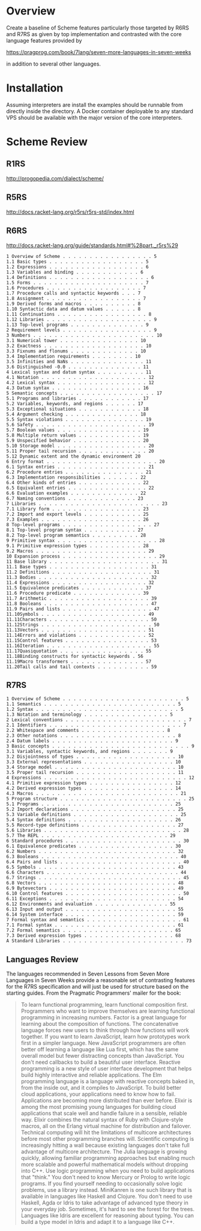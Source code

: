 # Overview 

Create a baseline of Scheme features particularly those targeted by R6RS
and R7RS as given by top implementation and contrasted with the core
language features provided by 

  https://pragprog.com/book/7lang/seven-more-languages-in-seven-weeks

in addition to several other languages. 

# Installation

Assuming interpreters are install the examples should be runnable from
directly inside the directory.  A Docker container deployable to any
standard VPS should be available with the major version of the core
interpreters. 

# Scheme Review 

## R1RS

http://progopedia.com/dialect/scheme/

## R5RS 

http://docs.racket-lang.org/r5rs/r5rs-std/index.html

## R6RS

http://docs.racket-lang.org/guide/standards.html#%28part._r5rs%29

```
1 Overview of Scheme . . . . . . . . . . . . . . . . . 5
1.1 Basic types . . . . . . . . . . . . . . . . . . 5
1.2 Expressions . . . . . . . . . . . . . . . . . . 6
1.3 Variables and binding . . . . . . . . . . . . 6
1.4 Definitions . . . . . . . . . . . . . . . . . . . 6
1.5 Forms . . . . . . . . . . . . . . . . . . . . . 7
1.6 Procedures . . . . . . . . . . . . . . . . . . 7
1.7 Procedure calls and syntactic keywords . . . 7
1.8 Assignment . . . . . . . . . . . . . . . . . . 7
1.9 Derived forms and macros . . . . . . . . . . 8
1.10 Syntactic data and datum values . . . . . . 8
1.11 Continuations . . . . . . . . . . . . . . . . . 8
1.12 Libraries . . . . . . . . . . . . . . . . . . . . 9
1.13 Top-level programs . . . . . . . . . . . . . . 9
2 Requirement levels . . . . . . . . . . . . . . . . . 9
3 Numbers . . . . . . . . . . . . . . . . . . . . . . . 10
3.1 Numerical tower . . . . . . . . . . . . . . . 10
3.2 Exactness . . . . . . . . . . . . . . . . . . . 10
3.3 Fixnums and flonums . . . . . . . . . . . . . 10
3.4 Implementation requirements . . . . . . . . 10
3.5 Infinities and NaNs . . . . . . . . . . . . . . 11
3.6 Distinguished -0.0 . . . . . . . . . . . . . . 11
4 Lexical syntax and datum syntax . . . . . . . . . 11
4.1 Notation . . . . . . . . . . . . . . . . . . . . 12
4.2 Lexical syntax . . . . . . . . . . . . . . . . . 12
4.3 Datum syntax . . . . . . . . . . . . . . . . . 16
5 Semantic concepts . . . . . . . . . . . . . . . . . . 17
5.1 Programs and libraries . . . . . . . . . . . . 17
5.2 Variables, keywords, and regions . . . . . . 17
5.3 Exceptional situations . . . . . . . . . . . . 18
5.4 Argument checking . . . . . . . . . . . . . . 18
5.5 Syntax violations . . . . . . . . . . . . . . . 19
5.6 Safety . . . . . . . . . . . . . . . . . . . . . 19
5.7 Boolean values . . . . . . . . . . . . . . . . 19
5.8 Multiple return values . . . . . . . . . . . . 19
5.9 Unspecified behavior . . . . . . . . . . . . . 20
5.10 Storage model . . . . . . . . . . . . . . . . . 20
5.11 Proper tail recursion . . . . . . . . . . . . . 20
5.12 Dynamic extent and the dynamic environment 20
6 Entry format . . . . . . . . . . . . . . . . . . . . . 20
6.1 Syntax entries . . . . . . . . . . . . . . . . . 21
6.2 Procedure entries . . . . . . . . . . . . . . . 21
6.3 Implementation responsibilities . . . . . . . 22
6.4 Other kinds of entries . . . . . . . . . . . . 22
6.5 Equivalent entries . . . . . . . . . . . . . . . 22
6.6 Evaluation examples . . . . . . . . . . . . . 22
6.7 Naming conventions . . . . . . . . . . . . . 23
7 Libraries . . . . . . . . . . . . . . . . . . . . . . . 23
7.1 Library form . . . . . . . . . . . . . . . . . 23
7.2 Import and export levels . . . . . . . . . . . 25
7.3 Examples . . . . . . . . . . . . . . . . . . . 26
8 Top-level programs . . . . . . . . . . . . . . . . . 27
8.1 Top-level program syntax . . . . . . . . . . 27
8.2 Top-level program semantics . . . . . . . . . 28
9 Primitive syntax . . . . . . . . . . . . . . . . . . . 28
9.1 Primitive expression types . . . . . . . . . . 28
9.2 Macros . . . . . . . . . . . . . . . . . . . . . 29
10 Expansion process . . . . . . . . . . . . . . . . . . 29
11 Base library . . . . . . . . . . . . . . . . . . . . . 31
11.1 Base types . . . . . . . . . . . . . . . . . . . 31
11.2 Definitions . . . . . . . . . . . . . . . . . . . 31
11.3 Bodies . . . . . . . . . . . . . . . . . . . . . 32
11.4 Expressions . . . . . . . . . . . . . . . . . . 32
11.5 Equivalence predicates . . . . . . . . . . . . 37
11.6 Procedure predicate . . . . . . . . . . . . . 39
11.7 Arithmetic . . . . . . . . . . . . . . . . . . . 39
11.8 Booleans . . . . . . . . . . . . . . . . . . . . 47
11.9 Pairs and lists . . . . . . . . . . . . . . . . . 47
11.10Symbols . . . . . . . . . . . . . . . . . . . . 49
11.11Characters . . . . . . . . . . . . . . . . . . . 50
11.12Strings . . . . . . . . . . . . . . . . . . . . . 50
11.13Vectors . . . . . . . . . . . . . . . . . . . . 51
11.14Errors and violations . . . . . . . . . . . . . 52
11.15Control features . . . . . . . . . . . . . . . . 53
11.16Iteration . . . . . . . . . . . . . . . . . . . . 55
11.17Quasiquotation . . . . . . . . . . . . . . . . 55
11.18Binding constructs for syntactic keywords . 56
11.19Macro transformers . . . . . . . . . . . . . . 57
11.20Tail calls and tail contexts . . . . . . . . . . 59
```

## R7RS 

```
1 Overview of Scheme . . . . . . . . . . . . . . . . . . . . . . . 5
1.1 Semantics . . . . . . . . . . . . . . . . . . . . . . . . . 5
1.2 Syntax . . . . . . . . . . . . . . . . . . . . . . . . . . . 5
1.3 Notation and terminology . . . . . . . . . . . . . . . . 5
2 Lexical conventions . . . . . . . . . . . . . . . . . . . . . . . 7
2.1 Identifiers . . . . . . . . . . . . . . . . . . . . . . . . . 7
2.2 Whitespace and comments . . . . . . . . . . . . . . . . 8
2.3 Other notations . . . . . . . . . . . . . . . . . . . . . . 8
2.4 Datum labels . . . . . . . . . . . . . . . . . . . . . . . 9
3 Basic concepts . . . . . . . . . . . . . . . . . . . . . . . . . . 9
3.1 Variables, syntactic keywords, and regions . . . . . . . 9
3.2 Disjointness of types . . . . . . . . . . . . . . . . . . . 10
3.3 External representations . . . . . . . . . . . . . . . . . 10
3.4 Storage model . . . . . . . . . . . . . . . . . . . . . . . 10
3.5 Proper tail recursion . . . . . . . . . . . . . . . . . . . 11
4 Expressions . . . . . . . . . . . . . . . . . . . . . . . . . . . 12
4.1 Primitive expression types . . . . . . . . . . . . . . . . 12
4.2 Derived expression types . . . . . . . . . . . . . . . . . 14
4.3 Macros . . . . . . . . . . . . . . . . . . . . . . . . . . . 21
5 Program structure . . . . . . . . . . . . . . . . . . . . . . . . 25
5.1 Programs . . . . . . . . . . . . . . . . . . . . . . . . . 25
5.2 Import declarations . . . . . . . . . . . . . . . . . . . . 25
5.3 Variable definitions . . . . . . . . . . . . . . . . . . . . 25
5.4 Syntax definitions . . . . . . . . . . . . . . . . . . . . 26
5.5 Record-type definitions . . . . . . . . . . . . . . . . . . 27
5.6 Libraries . . . . . . . . . . . . . . . . . . . . . . . . . . 28
5.7 The REPL . . . . . . . . . . . . . . . . . . . . . . . . 29
6 Standard procedures . . . . . . . . . . . . . . . . . . . . . . 30
6.1 Equivalence predicates . . . . . . . . . . . . . . . . . . 30
6.2 Numbers . . . . . . . . . . . . . . . . . . . . . . . . . . 32
6.3 Booleans . . . . . . . . . . . . . . . . . . . . . . . . . . 40
6.4 Pairs and lists . . . . . . . . . . . . . . . . . . . . . . . 40
6.5 Symbols . . . . . . . . . . . . . . . . . . . . . . . . . . 43
6.6 Characters . . . . . . . . . . . . . . . . . . . . . . . . . 44
6.7 Strings . . . . . . . . . . . . . . . . . . . . . . . . . . . 45
6.8 Vectors . . . . . . . . . . . . . . . . . . . . . . . . . . 48
6.9 Bytevectors . . . . . . . . . . . . . . . . . . . . . . . . 49
6.10 Control features . . . . . . . . . . . . . . . . . . . . . . 50
6.11 Exceptions . . . . . . . . . . . . . . . . . . . . . . . . 54
6.12 Environments and evaluation . . . . . . . . . . . . . . 55
6.13 Input and output . . . . . . . . . . . . . . . . . . . . . 55
6.14 System interface . . . . . . . . . . . . . . . . . . . . . 59
7 Formal syntax and semantics . . . . . . . . . . . . . . . . . . 61
7.1 Formal syntax . . . . . . . . . . . . . . . . . . . . . . . 61
7.2 Formal semantics . . . . . . . . . . . . . . . . . . . . . 65
7.3 Derived expression types . . . . . . . . . . . . . . . . . 68
A Standard Libraries . . . . . . . . . . . . . . . . . . . . . . . 73
```

## Languages Review 

The languages recommended in Seven Lessons from Seven More Languages in
Seven Weeks provide a reasonable set of contrasting features for the
R7RS specification and will just be used for structure based on the
starting guides.  From the Pragmatic Programmers' mailer for the book:


> To learn functional programming, learn functional composition first. Programmers who want to improve themselves are learning functional programming in increasing numbers. Factor is a great language for learning about the composition of functions. The concatenative language forces new users to think through how functions will work together.
> If you want to learn JavaScript, learn how prototypes work first in a simpler language.
> New JavaScript programmers are often better off learning a language like Lua first, which has the same overall model but fewer distracting concepts than JavaScript.
> You don't need callbacks to build a beautiful user interface. Reactive programming is a new style of user interface development that helps build highly interactive and reliable applications. The Elm programming language is a language with reactive concepts baked in, from the inside out, and it compiles to JavaScript.
> To build better cloud applications, your applications need to know how to fail. Applications are becoming more distributed than ever before. Elixir is among the most promising young languages for building cloud applications that scale well and handle failure in a sensible, reliable way. Elixir combines the natural syntax of Ruby with Clojure-style macros, all on the Erlang virtual machine for distribution and failover.
> Technical computing will hit the limitations of multicore architectures before most other programming branches will. Scientific computing is increasingly hitting a wall because existing languages don't take full advantage of multicore architecture. The Julia language is growing quickly, allowing familiar programming approaches but enabling much more scalable and powerful mathematical models without dropping into C++.
> Use logic programming when you need to build applications that "think." You don't need to know Mercury or Prolog to write logic programs. If you find yourself needing to occasionally solve logic problems, use a library instead. MiniKanren is one such library that is available in languages like Haskell and Clojure.
> You don't need to use Haskell, Agda or Idris to take advantage of advanced type theory in your everyday job. Sometimes, it's hard to see the forest for the trees. Languages like Idris are excellent for reasoning about typing. You can build a type model in Idris and adapt it to a language like C++.
